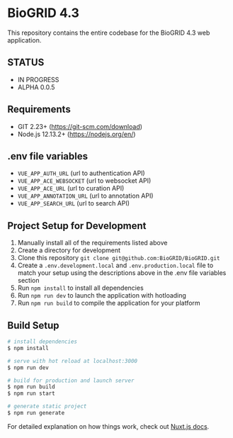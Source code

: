 # BioGRID 4.3
This repository contains the entire codebase for the BioGRID 4.3 web application.

## STATUS
* IN PROGRESS
* ALPHA 0.0.5

## Requirements
* GIT 2.23+ (https://git-scm.com/download)
* Node.js 12.13.2+ (https://nodejs.org/en/)

## .env file variables
+ `VUE_APP_AUTH_URL` (url to authentication API)
+ `VUE_APP_ACE_WEBSOCKET` (url to websocket API)
+ `VUE_APP_ACE_URL` (url to curation API)
+ `VUE_APP_ANNOTATION_URL` (url to annotation API)
+ `VUE_APP_SEARCH_URL` (url to search API)

## Project Setup for Development
1. Manually install all of the requirements listed above
2. Create a directory for development
3. Clone this repository `git clone git@github.com:BioGRID/BioGRID.git`
4. Create a `.env.development.local` and `.env.production.local` file to match your setup using the descriptions above in the .env file variables section
5. Run `npm install` to install all dependencies
6. Run `npm run dev` to launch the application with hotloading
7. Run `npm run build` to compile the application for your platform

## Build Setup

```bash
# install dependencies
$ npm install

# serve with hot reload at localhost:3000
$ npm run dev

# build for production and launch server
$ npm run build
$ npm run start

# generate static project
$ npm run generate
```

For detailed explanation on how things work, check out [Nuxt.js docs](https://nuxtjs.org).

